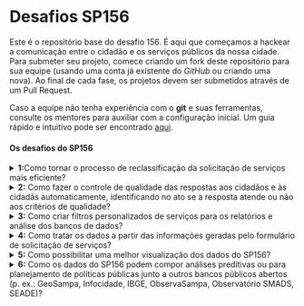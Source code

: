 # Desafios SP156

Este é o repositório base do desafio 156. É aqui que começamos a hackear a comunicação entre o cidadão e os serviços públicos da nossa cidade. Para submeter seu projeto, comece criando um fork deste repositório para sua equipe (usando uma conta já existente do *GitHub* ou criando uma nova). Ao final de cada fase, os projetos devem ser submetidos através de um Pull Request.

Caso a equipe não tenha experiência com o **git** e suas ferramentas, consulte os mentores para auxiliar com a configuração inicial. Um guia rápido e intuitivo pode ser encontrado [aqui](http://rogerdudler.github.io/git-guide/index.pt_BR.html).

#### Os desafios do SP156

<details>
  <summary><strong>1:</strong>Como tornar o processo de reclassificação da solicitação de serviços mais eficiente?</summary>
    <p>O SP156 possui cerca de 300 serviços em seu catálogo. Cada um desses serviços é de responsabilidade de um determinado órgão municipal. Ocorre que os cidadãos e operadores da Central Telefônica e das praças de atendimento nem sempre conseguem categorizar suas demandas a partir das categorias pré-estabelecidas pelos órgãos, o que gera a necessidade de reclassificação manual pelos gestores caso a solicitação tenha sido realizada ao órgão errado (A). Consequentemente, isso ocasiona maior tempo de espera para o cidadão ter sua demanda atendida.</p>

    ![imagemdesafio](./img/imagem-desafio-1.jpg)  

    <p>A realização da reclassificação de solicitação de forma mais eficiente tornaria o processo de atendimento mais rápido para o cidadão e economizaria tempo do servidor gasto com essa atividade.</p>
</details>
<details>
  <summary><strong>2:</strong> Como fazer o controle de qualidade das respostas aos cidadãos e às cidadãs automaticamente, identificando no ato se a resposta atende ou não aos critérios de qualidade?</summary>
    <p>Atualmente o gestor do serviço possui total flexibilidade quanto ao conteúdo da sua resposta para as solicitações feitas pelo cidadão. Em alguns casos, as respostas dadas pelo gestor do serviço são pouco compreensíveis ao cidadão (p. ex.: com nomes de sistemas internos, erros ortográficos, siglas e outros termos pouco usuais a quem não trabalha no governo) ou o espaço é preenchido de forma inadequada (p. ex.: com “.” ou “ ”), o que dificulta a compreensão pelo cidadão de como sua demanda foi tratada pelo órgão. Um controle de qualidade adequado permitiria aos gestores do156 dar um retorno aos responsáveis pelos serviços para que aprimorem a redação das respostas, tornando-as mais compreensíveis aos cidadãos e cidadãs.</p>

    <p>Além disso, algumas solicitações feitas pelo cidadão derivam para processos administrativos e outras possibilidades. Em alguns casos, feita a derivação, o cidadão é informado que a solicitação foi atendida – e, portanto, finalizada. No entanto, apesar de finalizada no sistema, a solicitação ainda está em tratamento em outro âmbito, o que pode significar que a demanda do cidadão não foi atendida. Com isso, a/o cidadã/o não pode mais acompanhar o andamento da solicitação  no SP156 pelo número de protocolo gerado, devendo pedir vistas de um processo. Outro complicador, é que os relatórios gerados não expressam a realidade, dificultando o seu uso gerencial.</p>
</details>
<details>
  <summary><strong>3:</strong> Como criar filtros personalizados de serviços para os relatórios e análise dos bancos de dados?</summary>
    <p>Existe a dificuldade técnica de que o relatório gerado pelo sistema não apresenta filtros suficientes para análise dos dados, o que gera a necessidade de baixar uma planilha “.xlsx” muito pesada e retrabalho. Um relatório dinâmico (que permita a seleção de campos específicos) resolveria esse problema.</p>
</details>
<details>
  <summary><strong>4:</strong> Como tratar os dados a partir das informações geradas pelo formulário de solicitação de serviços?</summary>
    <p>O banco de dados atual possui uma célula que agrupa dados de diversos campos do formulário. Isso dificulta a geração de relatórios dinâmicos e, consequentemente, a análise do histórico de solicitações para a tomada de decisão.</p>
    <p>A solução desse problema pode facilitar as análises do gestor do SP156 e, consequentemente, melhor tomada de decisão.</p>
</details>
<details>
  <summary><strong>5:</strong> Como possibilitar uma melhor visualização dos dados do SP156? </summary>
    <p>A partir dos dados apresentados, como melhorar a visualização para o gestor e para o cidadão.</p>
    <p>Uma melhor visualização dos dados do SP156 podem facilitar a tomada de decisão pelo gestor e maior controle social pelos cidadãos e cidadãs.</p>
</details>
<details>
  <summary><strong>6:</strong> Como os dados do SP156 podem compor análises preditivas ou para planejamento de políticas públicas junto a outros bancos públicos abertos (p. ex.: GeoSampa, Infocidade, IBGE, ObservaSampa, Observatório SMADS, SEADE)?</summary>
    <p>Esta pergunta está em aberto. Quer nos ajudar a respondê-la? Então bora botar a mão na massa :wink:</p>
</details>
